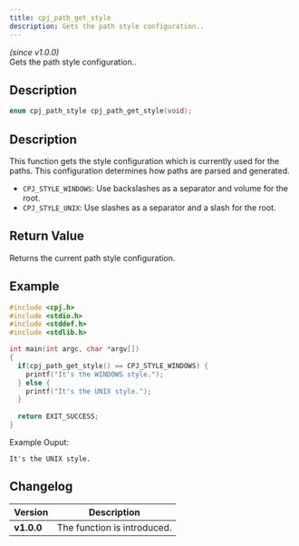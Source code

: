 ```yaml
---
title: cpj_path_get_style
description: Gets the path style configuration..
---
```


_(since v1.0.0)_  
Gets the path style configuration..

## Description
```c
enum cpj_path_style cpj_path_get_style(void);
```

## Description
This function gets the style configuration which is currently used for the paths. This configuration determines how paths are parsed and generated.

 * ``CPJ_STYLE_WINDOWS``: Use backslashes as a separator and volume for the root.
 * ``CPJ_STYLE_UNIX``: Use slashes as a separator and a slash for the root.

## Return Value
Returns the current path style configuration.

## Example
```c
#include <cpj.h>
#include <stdio.h>
#include <stddef.h>
#include <stdlib.h>

int main(int argc, char *argv[])
{
  if(cpj_path_get_style() == CPJ_STYLE_WINDOWS) {
    printf("It's the WINDOWS style.");
  } else {
    printf("It's the UNIX style.");
  }
  
  return EXIT_SUCCESS;
}
```

Example Ouput:
```
It's the UNIX style.
```

## Changelog

| Version    | Description                                            |
|------------|--------------------------------------------------------|
| **v1.0.0** | The function is introduced.                            |